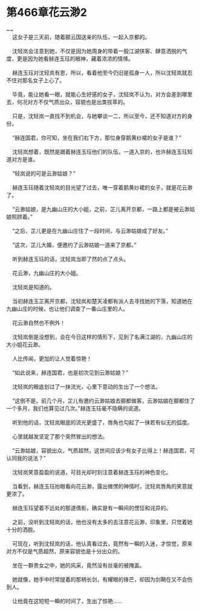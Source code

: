 # 第466章花云渺2
~~<br>&nbsp;&nbsp;&nbsp;&nbsp;这女子是三天前，随着郦云国送亲的队伍，一起入京都的。<br><br>&nbsp;&nbsp;&nbsp;&nbsp;沈轻岚会注意到她，不仅是因为她周身的带着一股江湖侠客、肆意洒脱的气度，更是因为她看赫连玉珏的眼神，藏着浓浓的情愫。<br><br>&nbsp;&nbsp;&nbsp;&nbsp;赫连玉珏对沈轻岚有恩，所以，看着他至今仍旧是孤身一人，所以沈轻岚就忍不住对那名女子上心了。<br><br>&nbsp;&nbsp;&nbsp;&nbsp;毕竟，能让她看一眼，就能心生好感的女子，沈轻岚不认为，对方会差到哪里去，何况对方不仅气质出众，容貌也是出类拔萃的。<br><br>&nbsp;&nbsp;&nbsp;&nbsp;只是，沈轻岚一直找不到机会，与她攀谈一二，所以至今，还不知道对方的身份。<br><br>&nbsp;&nbsp;&nbsp;&nbsp;“赫连国君，你可知，坐在我们右下方，那位身穿鹅黄纱裙的女子是谁？”<br><br>&nbsp;&nbsp;&nbsp;&nbsp;沈轻岚想着，既然是跟着赫连玉珏他们的队伍，一道入京的，也许赫连玉珏知道对方是谁。<br><br>&nbsp;&nbsp;&nbsp;&nbsp;“轻岚说的可是云渺姑娘？”<br><br>&nbsp;&nbsp;&nbsp;&nbsp;赫连玉珏随着沈轻岚的目光望了过去，唯一穿着鹅黄纱裙的女子，就是花云渺了。<br><br>&nbsp;&nbsp;&nbsp;&nbsp;“云渺姑娘，是九幽山庄的大小姐，之前，芷儿离开京都，一路上都是被云渺姑娘照顾着。”<br><br>&nbsp;&nbsp;&nbsp;&nbsp;“之后，芷儿更是在九幽山庄住了一段时间，与云渺姑娘成了好友。”<br><br>&nbsp;&nbsp;&nbsp;&nbsp;“这次，芷儿大婚，便邀约了云渺姑娘一道来了京都。”<br><br>&nbsp;&nbsp;&nbsp;&nbsp;听到赫连玉珏的话，沈轻岚当即了然的点了点头。<br><br>&nbsp;&nbsp;&nbsp;&nbsp;花云渺，九幽山庄的大小姐。<br><br>&nbsp;&nbsp;&nbsp;&nbsp;沈轻岚是知道的。<br><br>&nbsp;&nbsp;&nbsp;&nbsp;当初赫连玉芷离开京都，沈轻岚和楚天凌都有派人去寻找她的下落，知道她在九幽山庄的时候，也让他们调查了一番山庄里的人。<br><br>&nbsp;&nbsp;&nbsp;&nbsp;花云渺自然也不例外！<br><br>&nbsp;&nbsp;&nbsp;&nbsp;沈轻岚倒是没想到，会在今日这样的情形下，见到了名满江湖的，九幽山庄的大小姐花云渺。<br><br>&nbsp;&nbsp;&nbsp;&nbsp;人比传闻，更加的让人觉着惊艳！<br><br>&nbsp;&nbsp;&nbsp;&nbsp;“如此说来，赫连国君，也是初次见到云渺姑娘？”<br><br>&nbsp;&nbsp;&nbsp;&nbsp;沈轻岚的眼底划过了一抹流光，心里下意动的生出了一个想法。<br><br>&nbsp;&nbsp;&nbsp;&nbsp;“这倒不是。前几个月，芷儿有邀约云渺姑娘去郦都做客，云渺姑娘在郦都住了一个多月，我们也算见过几次。”赫连玉珏毫不隐瞒的说道。<br><br>&nbsp;&nbsp;&nbsp;&nbsp;听到他的话，沈轻岚眼底的流光更盛了，唇角也勾起了一抹若有似无的弧度。<br><br>&nbsp;&nbsp;&nbsp;&nbsp;心里就越发坚定了那个突然冒出的想法。<br><br>&nbsp;&nbsp;&nbsp;&nbsp;“云渺姑娘，容貌出众，气质超然，这世间应该少有女子比得上！赫连国君，可认同我的说法？”<br><br>&nbsp;&nbsp;&nbsp;&nbsp;沈轻岚笑意盈盈的说道，可目光却时刻注意着赫连玉珏的神色变化。<br><br>&nbsp;&nbsp;&nbsp;&nbsp;当看到，赫连玉珏抬眼看向花云渺，露出微愣的神情时，沈轻岚唇角的笑意就更浓了。<br><br>&nbsp;&nbsp;&nbsp;&nbsp;赫连玉珏望着不远处的那道倩影，确实是有一瞬间的愣怔和诧异的。<br><br>&nbsp;&nbsp;&nbsp;&nbsp;之前，没听到沈轻岚的话，他也没有太多的去注意花云渺，印象里，只觉着她十分的洒脱。<br><br>&nbsp;&nbsp;&nbsp;&nbsp;可现在，听到沈轻岚的话，他认真看过去，竟然有一瞬的入迷，才惊觉，原来对方不仅是气质超然，原来容貌也是十分出众的。<br><br>&nbsp;&nbsp;&nbsp;&nbsp;坐在一群贵女之中，她的风采，竟然没有丝毫的被掩盖。<br><br>&nbsp;&nbsp;&nbsp;&nbsp;她就像，她手中时常提着的那柄长剑，有耀眼的锋芒，却因为剑鞘在又不会伤到人。<br><br>&nbsp;&nbsp;&nbsp;&nbsp;让他竟在这短短一瞬的时间了，生出了惊艳……<br><br>
                    

<script>_fwqdsqadxfw()</script>
<div><script>_dfwf1dw();</script></div>
<div><script>_dfwf1agdw();</script></div>
                